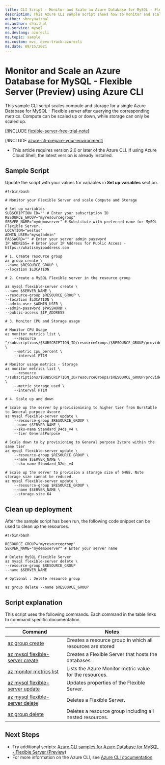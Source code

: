 ```yaml
---
title: CLI Script - Monitor and Scale an Azure Database for MySQL - Flexible Server (Preview)
description: This Azure CLI sample script shows how to monitor and scale a single Azure Database for MySQL - Flexible server up or down to allow for changing performance needs. 
author: shreyaaithal
ms.author: shaithal
ms.service: mysql
ms.devlang: azurecli
ms.topic: sample
ms.custom: mvc, devx-track-azurecli
ms.date: 09/15/2021
---
```


# Monitor and Scale an Azure Database for MySQL - Flexible Server (Preview) using Azure CLI

This sample CLI script scales compute and storage for a single Azure Database for MySQL - Flexible server after querying the corresponding metrics. Compute can be scaled up or down, while storage can only be scaled up. 

[!INCLUDE [flexible-server-free-trial-note](../../includes/flexible-server-free-trial-note.md)]

[!INCLUDE [azure-cli-prepare-your-environment](../../../../includes/azure-cli-prepare-your-environment.md)]

- This article requires version 2.0 or later of the Azure CLI. If using Azure Cloud Shell, the latest version is already installed. 

## Sample Script

Update the script with your values for variables in **Set up variables** section. 

```azurecli
#!/bin/bash

# Monitor your Flexible Server and scale Compute and Storage

# Set up variables
SUBSCRIPTION_ID="" # Enter your subscription ID
RESOURCE_GROUP="myresourcegroup" 
SERVER_NAME="mydemoserver" # Substitute with preferred name for MySQL Flexible Server. 
LOCATION="westus" 
ADMIN_USER="mysqladmin" 
PASSWORD="" # Enter your server admin password
IP_ADDRESS= # Enter your IP Address for Public Access - https://whatismyipaddress.com

# 1. Create resource group
az group create \
--name $RESOURCE_GROUP \
--location $LOCATION

# 2. Create a MySQL Flexible server in the resource group

az mysql flexible-server create \
--name $SERVER_NAME \
--resource-group $RESOURCE_GROUP \
--location $LOCATION \
--admin-user $ADMIN_USER \
--admin-password $PASSWORD \
--public-access $IP_ADDRESS

# 3. Monitor CPU and Storage usage

# Monitor CPU Usage
az monitor metrics list \
    --resource "/subscriptions/$SUBSCRIPTION_ID/resourceGroups/$RESOURCE_GROUP/providers/Microsoft.DBforMySQL/flexibleservers/$SERVER_NAME" \
    --metric cpu_percent \
    --interval PT1M

# Monitor usage metrics - Storage
az monitor metrics list \
    --resource "/subscriptions/$SUBSCRIPTION_ID/resourceGroups/$RESOURCE_GROUP/providers/Microsoft.DBforMySQL/flexibleservers/$SERVER_NAME" \
    --metric storage_used \
    --interval PT1M

# 4. Scale up and down

# Scale up the server by provisionining to higher tier from Burstable to General purpose 4vcore
az mysql flexible-server update \
    --resource-group $RESOURCE_GROUP \
    --name $SERVER_NAME \
    --sku-name Standard_D4ds_v4 \
    --tier GeneralPurpose 

# Scale down to by provisioning to General purpose 2vcore within the same tier
az mysql flexible-server update \
    --resource-group $RESOURCE_GROUP \
    --name $SERVER_NAME \
    --sku-name Standard_D2ds_v4

# Scale up the server to provision a storage size of 64GB. Note storage size cannot be reduced.
az mysql flexible-server update \
    --resource-group $RESOURCE_GROUP \
    --name $SERVER_NAME \
    --storage-size 64

```


## Clean up deployment

After the sample script has been run, the following code snippet can be used to clean up the resources.

```azurecli
#!/bin/bash

RESOURCE_GROUP="myresourcegroup" 
SERVER_NAME="mydemoserver" # Enter your server name

# Delete MySQL Flexible Server
az mysql flexible-server delete \
--resource-group $RESOURCE_GROUP 
--name $SERVER_NAME

# Optional : Delete resource group

az group delete --name $RESOURCE_GROUP
```

## Script explanation

This script uses the following commands. Each command in the table links to command specific documentation.

| **Command** | **Notes** |
|---|---|
|[az group create](/cli/azure/group#az_group_create)|Creates a resource group in which all resources are stored|
|[az mysql flexible-server create](/cli/azure/mysql/flexible-server#az_mysql_flexible_server_create)|Creates a Flexible Server that hosts the databases.|
|[az monitor metrics list](/cli/azure/monitor/metrics#az_monitor_metrics_list)|Lists the Azure Monitor metric value for the resources.|
|[az mysql flexible-server update](/cli/azure/mysql/flexible-server#az_mysql_flexible_server_update)|Updates properties of the Flexible Server.|
|[az mysql flexible-server delete](/cli/azure/mysql/flexible-server#az_mysql_flexible_server_delete)|Deletes a Flexible Server.|
|[az group delete](/cli/azure/group#az_group_delete) | Deletes a resource group including all nested resources.|

## Next Steps

- Try additional scripts: [Azure CLI samples for Azure Database for MySQL - Flexible Server (Preview)](../sample-scripts-azure-cli.md)
- For more information on the Azure CLI, see [Azure CLI documentation](/cli/azure).